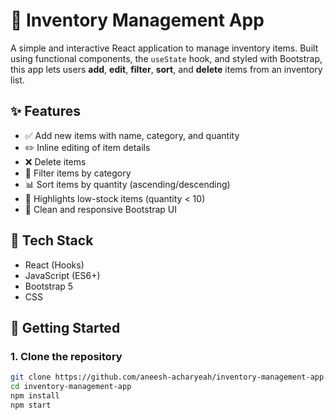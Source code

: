 # 🧾 Inventory Management App 

A simple and interactive React application to manage inventory items. Built using functional components, the `useState` hook, and styled with Bootstrap, this app lets users **add**, **edit**, **filter**, **sort**, and **delete** items from an inventory list.

## ✨ Features

- ✅ Add new items with name, category, and quantity
- ✏️ Inline editing of item details
- ❌ Delete items
- 🔎 Filter items by category
- 📊 Sort items by quantity (ascending/descending)
- 🚨 Highlights low-stock items (quantity < 10)
- 🎨 Clean and responsive Bootstrap UI

## 🔧 Tech Stack

- React (Hooks)
- JavaScript (ES6+)
- Bootstrap 5
- CSS

## 🚀 Getting Started

### 1. Clone the repository

```bash
git clone https://github.com/aneesh-acharyeah/inventory-management-app.git
cd inventory-management-app
npm install
npm start

